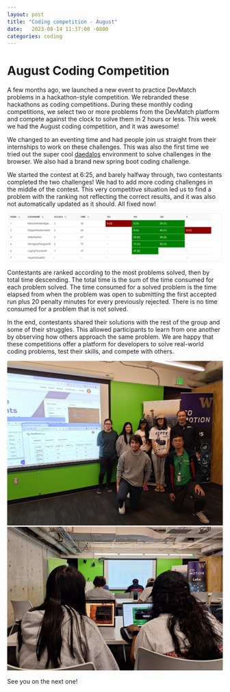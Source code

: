 ```yaml
---
layout: post
title: "Coding competition - August"
date:   2023-08-14 11:37:00 -0800
categories: coding
---
```


# August Coding Competition

A few months ago, we launched a new event to practice DevMatch problems in a hackathon-style competition. We rebranded these hackathons as coding competitions. During these monthly coding competitions, we select two or more problems from the DevMatch platform and compete against the clock to solve them in 2 hours or less. This week we had the August coding competition, and it was awesome! 

We changed to an eventing time and had people join us straight from their internships to work on these challenges. This was also the first time we tried out the super cool [daedalos](https://dustinbrett.com/) environment to solve challenges in the browser. We also had a brand new spring boot coding challenge.


We started the contest at 6:25, and barely halfway through, two contestants completed the two challenges! We had to add more coding challenges in the middle of the contest. This very competitive situation led us to find a problem with the ranking not reflecting the correct results, and it was also not automatically updated as it should. All fixed now!

![Ranking](/images/2023-08-15-11-39-38.png)

Contestants are ranked according to the most problems solved, then by total time descending. The total time is the sum of the time consumed for each problem solved. The time consumed for a solved problem is the time elapsed from when the problem was open to submitting the first accepted run plus 20 penalty minutes for every previously rejected. There is no time consumed for a problem that is not solved.

In the end, contestants shared their solutions with the rest of the group and some of their struggles. This allowed participants to learn from one another by observing how others approach the same problem. We are happy that these competitions offer a platform for developers to solve real-world coding problems, test their skills, and compete with others. 

![](/images/2023-08-15-11-43-34.png)
![](/images/2023-08-15-11-45-25.png)

See you on the next one!

